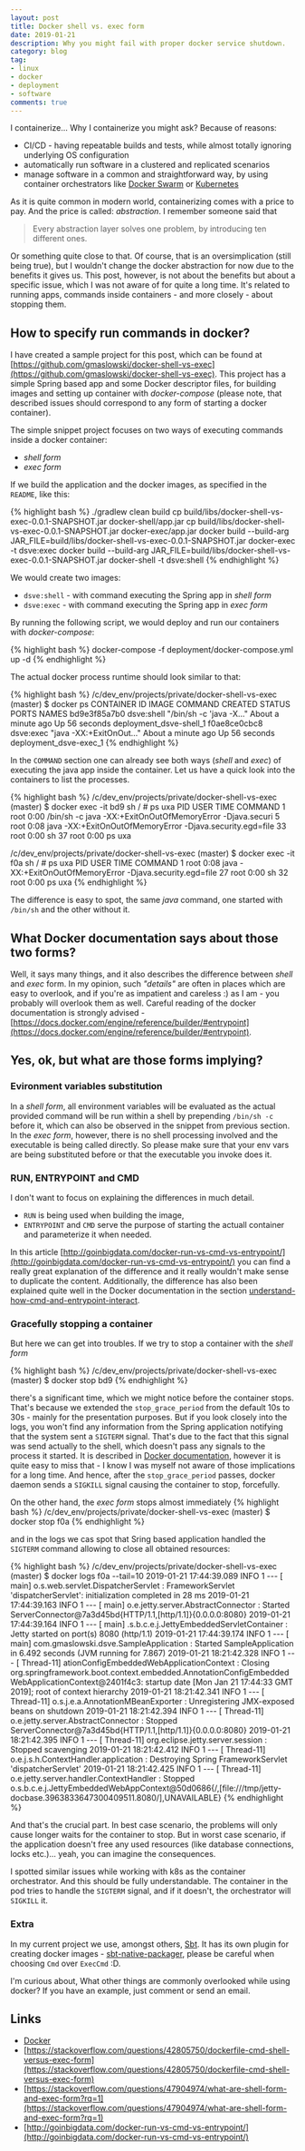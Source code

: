 ```yaml
---
layout: post
title: Docker shell vs. exec form
date: 2019-01-21
description: Why you might fail with proper docker service shutdown.
category: blog
tag:
- linux
- docker
- deployment
- software
comments: true
---
```


I containerize... Why I containerize you might ask? Because of reasons:
- CI/CD - having repeatable builds and tests, while almost totally ignoring underlying OS configuration
- automatically run software in a clustered and replicated scenarios
- manage software in a common and straightforward way, by using container orchestrators like [Docker Swarm](https://docs.docker.com/engine/swarm/) or [Kubernetes](https://kubernetes.io/)

As it is quite common in modern world, containerizing comes with a price to pay. And the price is called: *abstraction*. I remember someone said that
> Every abstraction layer solves one problem, by introducing ten different ones.

Or something quite close to that. Of course, that is an oversimplication (still being true), but I wouldn't change the docker abstraction for now due to the benefits it gives us. This post, however, is not about the benefits but about a specific issue, which I was not aware of for quite a long time. It's related to running apps, commands inside containers - and more closely - about stopping them.

## How to specify run commands in docker?

I have created a sample project for this post, which can be found at [https://github.com/gmaslowski/docker-shell-vs-exec](https://github.com/gmaslowski/docker-shell-vs-exec). This project has a simple Spring based app and some Docker descriptor files, for building images and setting up container with *docker-compose* (please note, that described issues should correspond to any form of starting a docker container).

The simple snippet project focuses on two ways of executing commands inside a docker container:
- *shell form*
- *exec form*

If we build the application and the docker images, as specified in the `README`, like this:

{% highlight bash %}
./gradlew clean build
cp build/libs/docker-shell-vs-exec-0.0.1-SNAPSHOT.jar docker-shell/app.jar
cp build/libs/docker-shell-vs-exec-0.0.1-SNAPSHOT.jar docker-exec/app.jar
docker build --build-arg JAR_FILE=build/libs/docker-shell-vs-exec-0.0.1-SNAPSHOT.jar docker-exec -t dsve:exec
docker build --build-arg JAR_FILE=build/libs/docker-shell-vs-exec-0.0.1-SNAPSHOT.jar docker-shell -t dsve:shell
{% endhighlight %}

We would create two images:
- `dsve:shell` - with command executing the Spring app in *shell form*
- `dsve:exec` - with command executing the Spring app in *exec form*

By running the following script, we would deploy and run our containers with *docker-compose*:

{% highlight bash %}
docker-compose -f deployment/docker-compose.yml up -d
{% endhighlight %}

The actual docker process runtime should look similar to that:

{% highlight bash %}
/c/dev_env/projects/private/docker-shell-vs-exec (master)
$ docker ps
CONTAINER ID        IMAGE               COMMAND                  CREATED              STATUS              PORTS               NAMES
bd9e3f85a7b0        dsve:shell          "/bin/sh -c 'java -X…"   About a minute ago   Up 56 seconds                           deployment_dsve-shell_1
f0ae8ce0cbc8        dsve:exec           "java -XX:+ExitOnOut…"   About a minute ago   Up 56 seconds                           deployment_dsve-exec_1
{% endhighlight %}

In the `COMMAND` section one can already see both ways (*shell* and *exec*) of executing the java app inside the container. Let us have a quick look into the containers to list the processes.

{% highlight bash %}
/c/dev_env/projects/private/docker-shell-vs-exec (master)
$ docker exec -it bd9 sh
/ # ps uxa
PID   USER     TIME   COMMAND
    1 root       0:00 /bin/sh -c java -XX:+ExitOnOutOfMemoryError -Djava.securi
    5 root       0:08 java -XX:+ExitOnOutOfMemoryError -Djava.security.egd=file
   33 root       0:00 sh
   37 root       0:00 ps uxa

/c/dev_env/projects/private/docker-shell-vs-exec (master)
$ docker exec -it f0a sh
/ # ps uxa
PID   USER     TIME   COMMAND
    1 root       0:08 java -XX:+ExitOnOutOfMemoryError -Djava.security.egd=file
   27 root       0:00 sh
   32 root       0:00 ps uxa
{% endhighlight %}

The difference is easy to spot, the same *java* command, one started with `/bin/sh` and the other without it. 

## What Docker documentation says about those two forms?
Well, it says many things, and it also describes the difference between *shell* and *exec* form. In my opinion, such *"details"* are often in places which are easy to overlook, and if you're as impatient and careless :) as I am - you probably will overlook them as well. Careful reading of the docker documentation is strongly advised - [https://docs.docker.com/engine/reference/builder/#entrypoint](https://docs.docker.com/engine/reference/builder/#entrypoint).

## Yes, ok, but what are those forms implying?

### Evironment variables substitution
In a *shell form*, all environment variables will be evaluated as the actual provided command will be run within a shell by prepending `/bin/sh -c` before it, which can also be observed in the snippet from previous section. In the *exec form*, however, there is no shell processing involved and the executable is being called directly. So please make sure that your env vars are being substituted before or that the executable you invoke does it.

### RUN, ENTRYPOINT and CMD
I don't want to focus on explaining the differences in much detail.
- `RUN` is being used when building the image,
- `ENTRYPOINT` and `CMD` serve the purpose of starting the actuall container and parameterize it when needed.

In this article [http://goinbigdata.com/docker-run-vs-cmd-vs-entrypoint/](http://goinbigdata.com/docker-run-vs-cmd-vs-entrypoint/) you can find a really great explanation of the difference and it really wouldn't make sense to duplicate the content. Additionally, the difference has also been explained quite well in the Docker documentation in the section [understand-how-cmd-and-entrypoint-interact](https://docs.docker.com/engine/reference/builder/#understand-how-cmd-and-entrypoint-interact).

### Gracefully stopping a container
But here we can get into troubles. If we try to stop a container with the *shell form*

{% highlight bash %}
/c/dev_env/projects/private/docker-shell-vs-exec (master)
$ docker stop bd9
{% endhighlight %}

there's a significant time, which we might notice before the container stops. That's because we extended the `stop_grace_period` from the default 10s to 30s - mainly for the presentation purposes. But if you look closely into the logs, you won't find any information from the Spring application notifying that the system sent a `SIGTERM` signal. That's due to the fact that this signal was send actually to the shell, which doesn't pass any signals to the process it started. It is described in [Docker documentation](https://docs.docker.com/engine/reference/builder/#entrypoint), however it is quite easy to miss that - I know I was myself not aware of those implications for a long time. And hence, after the `stop_grace_period` passes, docker daemon sends a `SIGKILL` signal causing the container to stop, forcefully.

On the other hand, the *exec form* stops almost immediately
{% highlight bash %}
/c/dev_env/projects/private/docker-shell-vs-exec (master)
$ docker stop f0a
{% endhighlight %}

and in the logs we cas spot that Sring based application handled the `SIGTERM` command allowing to close all obtained resources:

{% highlight bash %}
/c/dev_env/projects/private/docker-shell-vs-exec (master)
$ docker logs f0a --tail=10
2019-01-21 17:44:39.089  INFO 1 --- [           main] o.s.web.servlet.DispatcherServlet        : FrameworkServlet 'dispatcherServlet': initialization completed in 28 ms
2019-01-21 17:44:39.163  INFO 1 --- [           main] o.e.jetty.server.AbstractConnector       : Started ServerConnector@7a3d45bd{HTTP/1.1,[http/1.1]}{0.0.0.0:8080}
2019-01-21 17:44:39.164  INFO 1 --- [           main] .s.b.c.e.j.JettyEmbeddedServletContainer : Jetty started on port(s) 8080 (http/1.1)
2019-01-21 17:44:39.174  INFO 1 --- [           main] com.gmaslowski.dsve.SampleApplication    : Started SampleApplication in 6.492 seconds (JVM running for 7.867)
2019-01-21 18:21:42.328  INFO 1 --- [      Thread-11] ationConfigEmbeddedWebApplicationContext : Closing org.springframework.boot.context.embedded.AnnotationConfigEmbeddedWebApplicationContext@2401f4c3: startup date [Mon Jan 21 17:44:33 GMT 2019]; root of context hierarchy
2019-01-21 18:21:42.341  INFO 1 --- [      Thread-11] o.s.j.e.a.AnnotationMBeanExporter        : Unregistering JMX-exposed beans on shutdown
2019-01-21 18:21:42.394  INFO 1 --- [      Thread-11] o.e.jetty.server.AbstractConnector       : Stopped ServerConnector@7a3d45bd{HTTP/1.1,[http/1.1]}{0.0.0.0:8080}
2019-01-21 18:21:42.395  INFO 1 --- [      Thread-11] org.eclipse.jetty.server.session         : Stopped scavenging
2019-01-21 18:21:42.412  INFO 1 --- [      Thread-11] o.e.j.s.h.ContextHandler.application     : Destroying Spring FrameworkServlet 'dispatcherServlet'
2019-01-21 18:21:42.425  INFO 1 --- [      Thread-11] o.e.jetty.server.handler.ContextHandler  : Stopped o.s.b.c.e.j.JettyEmbeddedWebAppContext@50d0686{/,[file:///tmp/jetty-docbase.3963833647300409511.8080/],UNAVAILABLE}
{% endhighlight %}

And that's the crucial part. In best case scenario, the problems will only cause longer waits for the container to stop. But in worst case scenario, if the application doesn't free any used resources (like database connections, locks etc.)... yeah, you can imagine the consequences.

I spotted similar issues while working with k8s as the container orchestrator. And this should be fully understandable. The container in the pod tries to handle the `SIGTERM` signal, and if it doesn't, the orchestrator will `SIGKILL` it.

### Extra
In my current project we use, amongst others, [Sbt](https://www.scala-sbt.org/). It has its own plugin for creating docker images - [sbt-native-packager](https://www.scala-sbt.org/sbt-native-packager/formats/docker.html), please be careful when choosing `Cmd` over `ExecCmd` :D.

I'm curious about, What other things are commonly overlooked while using docker? If you have an example, just comment or send an email.

## Links
- [Docker](https://docker.com)
- [https://stackoverflow.com/questions/42805750/dockerfile-cmd-shell-versus-exec-form](https://stackoverflow.com/questions/42805750/dockerfile-cmd-shell-versus-exec-form)
- [https://stackoverflow.com/questions/47904974/what-are-shell-form-and-exec-form?rq=1](https://stackoverflow.com/questions/47904974/what-are-shell-form-and-exec-form?rq=1)
- [http://goinbigdata.com/docker-run-vs-cmd-vs-entrypoint/](http://goinbigdata.com/docker-run-vs-cmd-vs-entrypoint/)